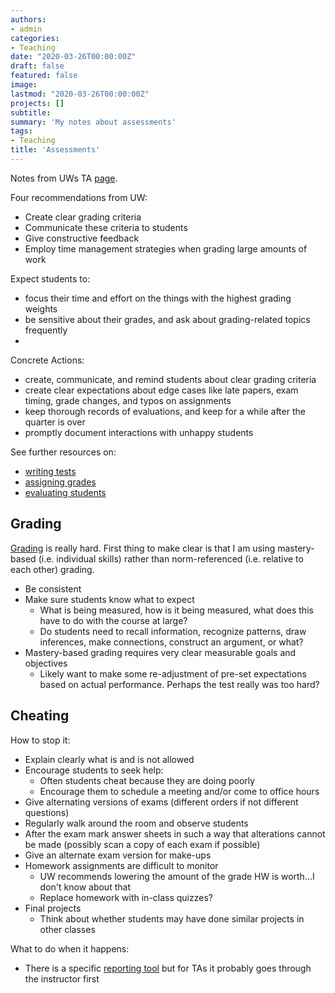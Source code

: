 ```yaml
---
authors:
- admin
categories:
- Teaching
date: "2020-03-26T00:00:00Z"
draft: false
featured: false
image:
lastmod: "2020-03-26T00:00:00Z"
projects: []
subtitle: 
summary: 'My notes about assessments'
tags:
- Teaching
title: 'Assessments'
---
```


Notes from UWs TA [page](https://www.washington.edu/teaching/topics/assessing-and-improving-teaching/assessing-student-lerning-grading).

Four recommendations from UW:
- Create clear grading criteria
- Communicate these criteria to students
- Give constructive feedback
- Employ time management strategies when grading large amounts of work

Expect students to:
- focus their time and effort on the things with the highest grading weights
- be sensitive about their grades, and ask about grading-related topics frequently
-

Concrete Actions:
- create, communicate, and remind students about clear grading criteria
- create clear expectations about edge cases like late papers, exam timing, grade changes, and typos on assignments
- keep thorough records of evaluations, and keep for a while after the quarter is over
- promptly document interactions with unhappy students

See further resources on:
- [writing tests](/post/teaching/writing-tests)
- [assigning grades](https://cft.vanderbilt.edu/guides-sub-pages/grading-student-work)
- [evaluating students](https://teachingcommons.stanford.edu/resources/teaching/evaluating-students)

## Grading ##

[Grading](https://www.washington.edu/teaching/topics/preparing-to-teach/grading-2) is really hard. First thing to make clear is that I am using mastery-based (i.e. individual skills) rather than norm-referenced (i.e. relative to each other) grading.
- Be consistent
- Make sure students know what to expect
   - What is being measured, how is it being measured, what does this have to do with the course at large?
   - Do students need to recall information, recognize patterns, draw inferences, make connections, construct an argument, or what?
- Mastery-based grading requires very clear measurable goals and objectives
   - Likely want to make some re-adjustment of pre-set expectations based on actual performance. Perhaps the test really was too hard?

## Cheating ##

How to stop it:
- Explain clearly what is and is not allowed
- Encourage students to seek help:
   - Often students cheat because they are doing poorly
   - Encourage them to schedule a meeting and/or come to office hours
- Give alternating versions of exams (different orders if not different questions)
- Regularly walk around the room and observe students
- After the exam mark answer sheets in such a way that alterations cannot be made (possibly scan a copy of each exam if possible)
- Give an alternate exam version for make-ups
- Homework assignments are difficult to monitor
   - UW recommends lowering the amount of the grade HW is worth...I don't know about that
   - Replace homework with in-class quizzes?
- Final projects
   - Think about whether students may have done similar projects in other classes


What to do when it happens:
- There is a specific [reporting tool](https://www.washington.edu/cssc/facultystaff/report-academic-misconduct) but for TAs it probably goes through the instructor first
